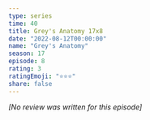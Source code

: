```yaml
---
type: series
time: 40
title: Grey's Anatomy 17x8
date: "2022-08-12T00:00:00"
name: "Grey's Anatomy"
season: 17
episode: 8
rating: 3
ratingEmoji: "⭐️⭐️⭐️"
share: false
---
```


_[No review was written for this episode]_
